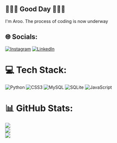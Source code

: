 ## 🌼🪻🌼 Good Day 🌼🪻🌼
 
 I'm Aroo. The process of coding is now underway

<!---
ArooSB/ArooSB is a ✨ special ✨ repository because its `README.md` (this file) appears on your GitHub profile.
You can click the Preview link to take a look at your changes.
--->
 

## 🌐 Socials:
[![Instagram](https://img.shields.io/badge/Instagram-%23E4405F.svg?logo=Instagram&logoColor=white)](https://instagram.com/aroo_sb101) [![LinkedIn](https://img.shields.io/badge/LinkedIn-%230077B5.svg?logo=linkedin&logoColor=white)](https://linkedin.com/in/www.linkedin.com/in/arösha-sb-975099282) 

# 💻 Tech Stack:
![Python](https://img.shields.io/badge/python-3670A0?style=for-the-badge&logo=python&logoColor=ffdd54) ![CSS3](https://img.shields.io/badge/css3-%231572B6.svg?style=for-the-badge&logo=css3&logoColor=white) ![MySQL](https://img.shields.io/badge/mysql-4479A1.svg?style=for-the-badge&logo=mysql&logoColor=white) ![SQLite](https://img.shields.io/badge/sqlite-%2307405e.svg?style=for-the-badge&logo=sqlite&logoColor=white) ![JavaScript](https://img.shields.io/badge/javascript-%23323330.svg?style=for-the-badge&logo=javascript&logoColor=%23F7DF1E)
# 📊 GitHub Stats:
![](https://github-readme-stats.vercel.app/api?username=ArooSB&theme=dark&hide_border=false&include_all_commits=true&count_private=false)<br/>
![](https://github-readme-streak-stats.herokuapp.com/?user=ArooSB&theme=dark&hide_border=false)<br/>
![](https://github-readme-stats.vercel.app/api/top-langs/?username=ArooSB&theme=dark&hide_border=false&include_all_commits=true&count_private=false&layout=compact)


